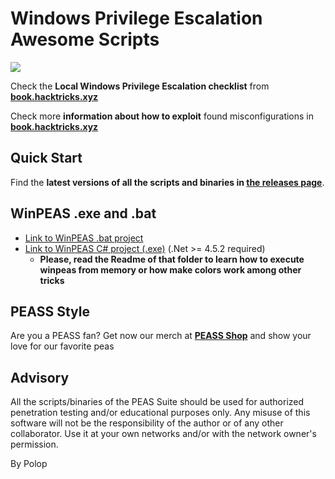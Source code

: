 # Windows Privilege Escalation Awesome Scripts

![](https://github.com/carlospolop/privilege-escalation-awesome-scripts-suite/raw/master/winPEAS/winPEASexe/images/winpeas.png)

Check the **Local Windows Privilege Escalation checklist** from **[book.hacktricks.xyz](https://book.hacktricks.xyz/windows-hardening/checklist-windows-privilege-escalation)**

Check more **information about how to exploit** found misconfigurations in **[book.hacktricks.xyz](https://book.hacktricks.xyz/windows-hardening/windows-local-privilege-escalation)**

## Quick Start
Find the **latest versions of all the scripts and binaries in [the releases page](https://github.com/carlospolop/PEASS-ng/releases/latest)**.

## WinPEAS .exe and .bat
- [Link to WinPEAS .bat project](https://github.com/carlospolop/privilege-escalation-awesome-scripts-suite/tree/master/winPEAS/winPEASbat) 
- [Link to WinPEAS C# project (.exe)](https://github.com/carlospolop/privilege-escalation-awesome-scripts-suite/tree/master/winPEAS/winPEASexe) (.Net >= 4.5.2 required)
    - **Please, read the Readme of that folder to learn how to execute winpeas from memory or how make colors work among other tricks**

## PEASS Style

Are you a PEASS fan? Get now our merch at **[PEASS Shop](https://teespring.com/stores/peass)** and show your love for our favorite peas

## Advisory

All the scripts/binaries of the PEAS Suite should be used for authorized penetration testing and/or educational purposes only. Any misuse of this software will not be the responsibility of the author or of any other collaborator. Use it at your own networks and/or with the network owner's permission.

By Polop
